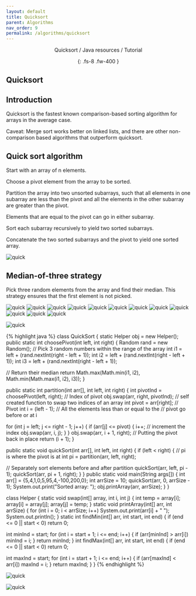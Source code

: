 ```yaml
---
layout: default
title: Quicksort
parent: Algorithms
nav_order: 9
permalink: /algorithms/quicksort
---
```

<div align="center" markdown="1">
Quicksort / Java resources / Tutorial

{: .fs-8 .fw-400 }
</div>

## Quicksort

## Introduction

Quicksort is the fastest known comparison-based sorting algorithm for arrays in the average case.

Caveat: Merge sort works better on linked lists, and there are other non-comparison based algorithms that outperform quicksort.

## Quick sort algorithm
Start with an array of n elements.

Choose a pivot element from the array to be sorted.

Partition the array into two unsorted subarrays, such that all elements in one subarray are less than the pivot and all the elements in the other subarray are greater than the pivot.

Elements that are equal to the pivot can go in either subarray.

Sort each subarray recursively to yield two sorted subarrays.

Concatenate the two sorted subarrays and the pivot to yield one sorted array.

![quick](https://raw.githubusercontent.com/JavaLvivDev/prog-resources/master/resources/quick/quick.png)

## Median-of-three strategy

Pick three random elements from the array and find their median. This strategy ensures that the first element is not picked.

![quick](https://raw.githubusercontent.com/JavaLvivDev/prog-resources/master/resources/quick/quick1.png)
![quick](https://raw.githubusercontent.com/JavaLvivDev/prog-resources/master/resources/quick/quick2.png)
![quick](https://raw.githubusercontent.com/JavaLvivDev/prog-resources/master/resources/quick/quick3.png)
![quick](https://raw.githubusercontent.com/JavaLvivDev/prog-resources/master/resources/quick/quick4.png)
![quick](https://raw.githubusercontent.com/JavaLvivDev/prog-resources/master/resources/quick/quick5.png)
![quick](https://raw.githubusercontent.com/JavaLvivDev/prog-resources/master/resources/quick/quick6.png)
![quick](https://raw.githubusercontent.com/JavaLvivDev/prog-resources/master/resources/quick/quick7.png)
![quick](https://raw.githubusercontent.com/JavaLvivDev/prog-resources/master/resources/quick/quick8.png)
![quick](https://raw.githubusercontent.com/JavaLvivDev/prog-resources/master/resources/quick/quick9.png)
![quick](https://raw.githubusercontent.com/JavaLvivDev/prog-resources/master/resources/quick/quick10.png)
![quick](https://raw.githubusercontent.com/JavaLvivDev/prog-resources/master/resources/quick/quick11.png)
![quick](https://raw.githubusercontent.com/JavaLvivDev/prog-resources/master/resources/quick/quick12.png)

![quick](https://raw.githubusercontent.com/JavaLvivDev/prog-resources/master/resources/quick/quick13.png)

{% highlight java %}
class QuickSort {
 static Helper obj = new Helper();
 public static int choosePivot(int left, int right) {
  Random rand = new Random();
  // Pick 3 random numbers within the range of the array
  int i1 = left + (rand.nextInt(right - left + 1));
  int i2 = left + (rand.nextInt(right - left + 1));
  int i3 = left + (rand.nextInt(right - left + 1));

  // Return their median
  return Math.max(Math.min(i1, i2), Math.min(Math.max(i1, i2), i3));
 }

 public static int partition(int arr[], int left, int right) {
  int pivotInd = choosePivot(left, right); // Index of pivot
  obj.swap(arr, right, pivotInd); // self created function to swap two indices of an array
  int pivot = arr[right]; // Pivot 
  int i = (left - 1); // All the elements less than or equal to the
  // pivot go before or at i

  for (int j = left; j <= right - 1; j++) {
   if (arr[j] <= pivot) {
    i++; // increment the index 
    obj.swap(arr, i, j);
   }
  }
  obj.swap(arr, i + 1, right); // Putting the pivot back in place
  return (i + 1);
 }

 public static void quickSort(int arr[], int left, int right) {
  if (left < right) {
   // pi is where the pivot is at
   int pi = partition(arr, left, right);

   // Separately sort elements before and after partition 
   quickSort(arr, left, pi - 1);
   quickSort(arr, pi + 1, right);
  }
 }
 public static void main(String args[]) {
  int arr[] = {5,4,1,0,5,95,4,-100,200,0};
  int arrSize = 10;
  quickSort(arr, 0, arrSize - 1);
  System.out.print("Sorted array: ");
  obj.printArray(arr, arrSize);
 }
}

class Helper {
 static void swap(int[] array, int i, int j) {
  int temp = array[i];
  array[i] = array[j];
  array[j] = temp;
 }
 static void printArray(int[] arr, int arrSize) {
  for (int i = 0; i < arrSize; i++)
   System.out.print(arr[i] + " ");
  System.out.println();
 }
 static int findMin(int[] arr, int start, int end) {
  if (end <= 0 || start < 0)
   return 0;

  int minInd = start;
  for (int i = start + 1; i <= end; i++) {
   if (arr[minInd] > arr[i])
    minInd = i;
  }
  return minInd;
 }
 int findMax(int[] arr, int start, int end) {
  if (end <= 0 || start < 0)
   return 0;

  int maxInd = start;
  for (int i = start + 1; i <= end; i++) {
   if (arr[maxInd] < arr[i])
    maxInd = i;
  }
  return maxInd;
 }
}
{% endhighlight %}

![quick](https://raw.githubusercontent.com/JavaLvivDev/prog-resources/master/resources/quick/quick14.png)

![quick](https://raw.githubusercontent.com/JavaLvivDev/prog-resources/master/resources/quick/quick15.png)






